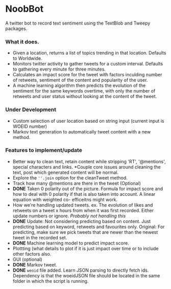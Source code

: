 # NoobBot
A twitter bot to record text sentiment using the TextBlob and Tweepy packages.

### What it does.
* Given a location, returns a list of topics trending in that location. Defaults to Worldwide.
* Monitors twitter activity to gather tweets for a custom interval. Defaults to gathering every minute for three minutes.
* Calculates an impact score for the tweet with factors inculding number of retweets, sentiment of the content and popularity of the user.
* A machine learning algorithm then predicts the evolution of the sentiment for the same keywords overtime, with only the number of retweets and user status without looking at the content of the tweet.

### Under Development
* Custom selection of user location based on string input (current input is WOEID number)
* Markov text generation to automatically tweet content with a new method.

### Features to implement/update
* Better way to clean text, retain content while stripping 'RT', '@mentions', special characters and links. *Couple core issues around cleaning the text, post which generated content will be normal.
* Explore the `''.join` option for the cleanTweet method.
* Track how many @mentions are there in the tweet (Optional)
* **DONE** Taken 0 polarity out of the picture.
  Formula for impact score and how to deal with 0 polarity if that is also taken into account. A linear equation with weighted co-      efficeitns might work.
* How we're handling updated tweets. ex. The evolution of likes and retweets on a tweet x hours from when it was first recorded. Either update numbers or ignore. *Probably not handling this*
* **DONE** Update: Not considering predicting based on content. Just predicting based on keyword, retweets and favourites only. Original: For predicting, make sure we pick tweets that are newer than the newest tweet in the recorded set.
* **DONE** Machine learning model to predict impact score.
* Plottting (what details to plot if it is just impact over time or to include other factors also.
* GUI (optional)
* **DONE** Markov tweet.
* **DONE** `weoid` file added. Learn JSON parsing to directly fetch ids. Dependency is that the woeidJSON file should be located in the same folder in which the script is running.
